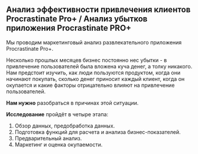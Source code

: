 ## Анализ эффективности привлечения клиентов Procrastinate Pro+ / Анализ убытков приложения Procrastinate PRO+

Мы проводим маркетинговый анализ развлекательного приложения Procrastinate Pro+.

Несколько прошлых месяцев бизнес постоянно нес убытки - в привлечение пользователей была вложена куча денег, а толку никакого.
Нам предстоит изучить, как люди пользуются продуктом, когда они начинают покупать, сколько денег приносит каждый клиент, когда он окупается
и какие факторы отрицательно влияют на привлечение пользователей.

**Нам нужно** разобраться в причинах этой ситуации.

**Исследование** пройдёт в четыре этапа:
 1. Обзор данных, предобработка данных.
 2. Подготовка функций для расчета и анализа бизнес-показателей.
 3. Предварительный анализ.
 4. Маркетинг и оценка окупаемости.
